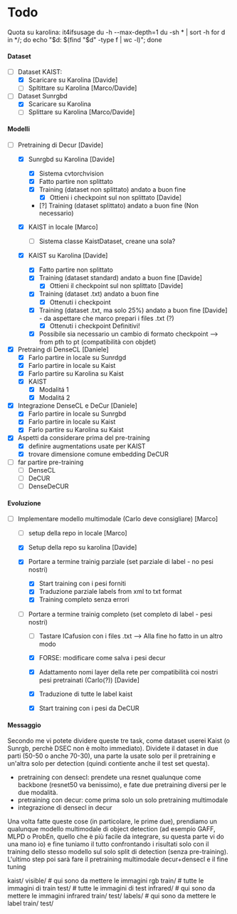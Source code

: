 # Todo

Quota su karolina: it4ifsusage
du -h --max-depth=1
du -sh * | sort -h 
for d in */; do echo "$d: $(find "$d" -type f | wc -l)"; done


#### Dataset 
- [ ] Dataset KAIST:
  - [X] Scaricare su Karolina [Davide]
  - [ ] Spltittare su Karolina [Marco/Davide]
- [ ] Dataset Sunrgbd
  - [X] Scaricare su Karolina
  - [ ] Splittare su Karolina [Marco/Davide]

#### Modelli

- [ ] Pretraining di Decur [Davide]
  - [X] Sunrgbd su Karolina [Davide]
    - [X] Sistema cvtorchvision
    - [X] Fatto partire non splittato
    - [X] Training (dataset non splittato) andato a buon fine
      - [X] Ottieni i checkpoint sul non splittato [Davide]
    - [?] Training (dataset splittato) andato a buon fine (Non necessario)
    
  - [X] KAIST in locale [Marco]
    - [ ] Sistema classe KaistDataset, creane una sola?
  - [X] KAIST su Karolina [Davide] 
    - [X] Fatto partire non splittato
    - [X] Training (dataset standard) andato a buon fine [Davide]
      - [X] Ottieni il checkpoint sul non splittato [Davide]
    - [X] Training (dataset .txt) andato a buon fine 
      - [X] Ottenuti i checkpoint
    - [X] Training (dataset .txt, ma solo 25%) andato a buon fine [Davide] - da aspettare che marco prepari i files .txt (?)
      - [X] Ottenuti i checkpoint Definitivi!
    - [X] Possibile sia necessario un cambio di formato checkpoint --> from pth to pt (compatibilità con objdet)

- [X] Pretraing di DenseCL [Daniele]
  - [X] Farlo partire in locale su Sunrdgd
  - [X] Farlo partire in locale su Kaist
  - [X] Farlo partire su Karolina su Kaist
  - [X] KAIST
    - [X] Modalitá 1
    - [X] Modalitá 2
- [X] Integrazione DenseCL e DeCur [Daniele]
  - [X] Farlo partire in locale su Sunrgbd
  - [X] Farlo partire in locale su Kaist
  - [X] Farlo partire su Karolina su Kaist
     
- [X] Aspetti da considerare prima del pre-training
  - [X] definire augmentations usate per KAIST
  - [X] trovare dimensione comune embedding DeCUR
  
- [ ] far partire pre-training
  - [ ] DenseCL
  - [ ] DeCUR
  - [ ] DenseDeCUR

#### Evoluzione

- [ ] Implementare modello multimodale (Carlo deve consigliare) [Marco]
  - [ ] setup della repo in locale [Marco]
  - [X] Setup della repo su karolina [Davide]

  - [X] Portare a termine trainig parziale (set parziale di label - no pesi nostri)
    - [X] Start training con i pesi forniti   
    - [X] Traduzione parziale labels from xml to txt format
    - [X] Training completo senza errori 

  - [ ] Portare a termine trainig completo (set completo di label - pesi nostri)
    - [ ] Tastare ICafusion con i files .txt --> Alla fine ho fatto in un altro modo
    - [X] FORSE: modificare come salva i pesi decur
    - [X] Adattamento nomi layer della rete per compatibilità coi nostri pesi pretrainati (Carlo(?)) [Davide]
    - [X] Traduzione di tutte le label kaist  
    - [X] Start training con i pesi da DeCUR


#### Messaggio 
Secondo me vi potete dividere queste tre task, come dataset userei Kaist (o Sunrgb, perchè DSEC non è molto immediato). Dividete il dataset in due parti (50-50 o anche 70-30), una parte la usate solo per il pretraining e un'altra solo per detection (quindi contiente anche il test set questa).
- pretraining con densecl: prendete una resnet qualunque come backbone (resnet50 va benissimo), e fate due pretraining diversi per le due modalità.
- pretraining con decur: come prima solo un solo pretraining multimodale
- integrazione di densecl in decur

Una volta fatte queste cose (in particolare, le prime due), prendiamo un qualunque modello multimodale di object detection (ad esempio GAFF, MLPD o ProbEn, quello che è più facile da integrare, su questa parte vi do una mano io) e fine tuniamo il tutto confrontando i risultati solo con il training dello stesso modello sul solo split di detection (senza pre-training). L'ultimo step poi sarà fare il pretraining multimodale decur+densecl e il fine tuning

kaist/
    visible/ # qui sono da mettere le immagini rgb
        train/ # tutte le immagini di train
        test/ # tutte le immagini di test
    infrared/ # qui sono da mettere le immagini infrared
        train/
        test/
    labels/ # qui sono da mettere le label
        train/
        test/
